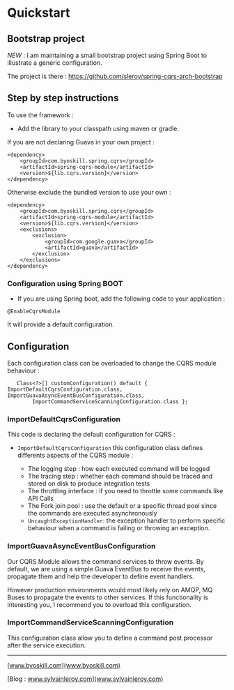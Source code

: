 # Quickstart

## Bootstrap project

*NEW* : I am maintaining a small bootstrap project using Spring Boot to illustrate a generic configuration.

The project is there : https://github.com/sleroy/spring-cqrs-arch-bootstrap

## Step by step instructions

To use the framework : 

* Add the library to your classpath using maven or gradle.

If you are not declaring Guava in your own project : 

```
<dependency>
	<groupId>com.byoskill.spring.cqrs</groupId>
	<artifactId>spring-cqrs-module</artifactId>
	<version>${lib.cqrs.version}</version>
</dependency>
```

Otherwise exclude the bundled version to use your own :

```
<dependency>
	<groupId>com.byoskill.spring.cqrs</groupId>
	<artifactId>spring-cqrs-module</artifactId>
	<version>${lib.cqrs.version}</version>
	<exclusions>
		<exclusion>
			<groupId>com.google.guava</groupId>
			<artifactId>guava</artifactId>
		</exclusion>
	</exclusions>
</dependency>
```

### Configuration using Spring BOOT

* If you are using Spring boot, add the following code to your application :

```
@EnableCqrsModule
```

It will provide a default configuration. 

## Configuration

Each configuration class can be overloaded to change the CQRS module behaviour : 

```
   Class<?>[] customConfiguration() default { ImportDefaultCqrsConfiguration.class, ImportGuavaAsyncEventBusConfiguration.class,
	    ImportCommandServiceScanningConfiguration.class };
```


### ImportDefaultCqrsConfiguration

This code is declaring the default configuration for CQRS :

* `ImportDefaultCqrsConfiguration` this configuration class defines differents aspects of the CQRS module : 

  * The logging step : how each executed command will be logged
  * The tracing step : whether each command should be traced and stored on disk to produce integration tests
  * The throttling interface : if you need to throttle some commands like API Calls
  * The Fork join pool : use the default or a specific thread pool since the commands are executed asynchronously
  * `UncaughtExceptionHandler`: the exception handler to perform specific behaviour when a command is failing or throwing an exception.

### ImportGuavaAsyncEventBusConfiguration

Our CQRS Module allows the command services to throw events. By default, we are using a simple Guava EventBus to receive the events, propagate them and help the developer to define event handlers.

However production environments would most likely rely on AMQP, MQ Buses to propagate the events to other services. If this functionality is interesting you, I recommend you to overload this configuration.

### ImportCommandServiceScanningConfiguration

This configuration class allow you to define a command post processor after the service execution.

***
[www.byoskill.com](www.byoskill.com)

[Blog : www.sylvainleroy.com](www.sylvainleroy.com)
